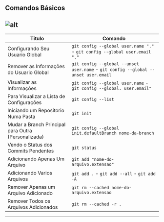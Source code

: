 ## Comandos Básicos
![alt](https://blog.da2k.com.br/uploads/2015/07/banner-git-e-github-ninja.jpg)
---

| Titulo                                              | Comando                                                                            |
| --------------------------------------------------- | ---------------------------------------------------------------------------------- |
| Configurando Seu Usuario Global                     | `git config --global user.name "."` - `git config --global user.email "."`         |
| Remover as Informações do Usuario Global            | `git config --global --unset user.name` - `git config --global --unset user.email` |
| Visualizar as Informações                           | `git config --global user.name` - `git config --global. user.email"`               |
| Para Visualizar a Lista de Configurações            | `git config --list`                                                                |
| Iniciando um Repositorio Numa Pasta                 | `git init`                                                                         |
| Mudar a Branch Principal para Outra (Personalizada) | `git config --global init.defaultBranch nome-da-branch`                            |
| Vendo o Status dos Commits Pendentes                | `git status`                                                                       |
| Adicionando Apenas Um Arquivo                       | `git add "nome-do-arquivo.extensao"`                                               |
| Adicionando Varios Arquivos                         | `git add .` - `git add --all` - `git add -A`                                       |
| Remover Apenas um Arquivo Adicionado                | `git rm --cached nome-do-arquivo.extensao`                                         |
| Remover Todos os Arquivos Adicionados               | `git rm --cached -r .`                                                             |

---


